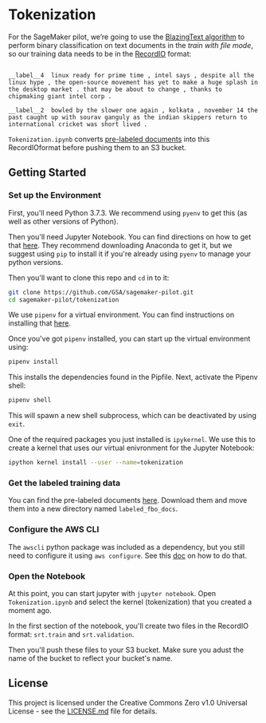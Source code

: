 # Tokenization

For the SageMaker pilot, we’re going to use the [BlazingText algorithm](https://docs.aws.amazon.com/sagemaker/latest/dg/blazingtext.html) to perform binary classification on text documents in the *train with file mode*, so our training data needs to be in the [RecordIO](https://docs.aws.amazon.com/sagemaker/latest/dg/blazingtext.html#bt-inputoutput) format:

```

__label__4  linux ready for prime time , intel says , despite all the linux hype , the open-source movement has yet to make a huge splash in the desktop market . that may be about to change , thanks to chipmaking giant intel corp .

__label__2  bowled by the slower one again , kolkata , november 14 the past caught up with sourav ganguly as the indian skippers return to international cricket was short lived . 
```

`Tokenization.ipynb` converts [pre-labeled documents](https://drive.google.com/drive/folders/1jSlRzeZuKj4RRUrgrjXoVcQXsrMtZfB4) into this RecordIOformat before pushing them to an S3 bucket.

## Getting Started

### Set up the Environment

First, you'll need Python 3.7.3. We recommend using `pyenv` to get this (as well as other versions of Python).

Then you'll need Jupyter Notebook. You can find directions on how to get that [here](https://jupyter.org/install). They recommend downloading Anaconda to get it, but we suggest using `pip` to install it if you're already using `pyenv` to manage your python versions.

Then you'll want to clone this repo and `cd` in to it:

```bash
git clone https://github.com/GSA/sagemaker-pilot.git
cd sagemaker-pilot/tokenization
```

We use `pipenv` for a virtual environment. You can find instructions on installing that [here](https://pipenv.readthedocs.io/en/latest/install/#installing-pipenv).

Once you've got `pipenv` installed, you can start up the virtual environment using:

```bash
pipenv install
```

This installs the dependencies found in the Pipfile. Next, activate the Pipenv shell:

```bash
pipenv shell
```

This will spawn a new shell subprocess, which can be deactivated by using `exit`.

One of the required packages you just installed is `ipykernel`. We use this to create a kernel that uses our virtual enivronment for the Jupyter Notebook:

```bash
ipython kernel install --user --name=tokenization
```

### Get the labeled training data

You can find the pre-labeled documents [here](https://drive.google.com/drive/folders/1jSlRzeZuKj4RRUrgrjXoVcQXsrMtZfB4). Download them and move them into a new directory named `labeled_fbo_docs`.


### Configure the AWS CLI
The `awscli` python package was included as a dependency, but you still need to configure it using `aws configure`. See this [doc](https://docs.aws.amazon.com/cli/latest/userguide/cli-chap-configure.html#cli-quick-configuration) on how to do that.


### Open the Notebook
At this point, you can start jupyter with `jupyter notebook`. Open `Tokenization.ipynb` and select the kernel (tokenization) that you created a moment ago. 

In the first section of the notebook, you'll create two files in the RecordIO format:  `srt.train` and `srt.validation`.

Then you'll push these files to your S3 bucket. Make sure you adust the name of the bucket to reflect your bucket's name.

## License

This project is licensed under the Creative Commons Zero v1.0 Universal License - see the [LICENSE.md](https://github.com/GSA/sagemaker-pilot/blob/master/.github/LICENSE) file for details.
